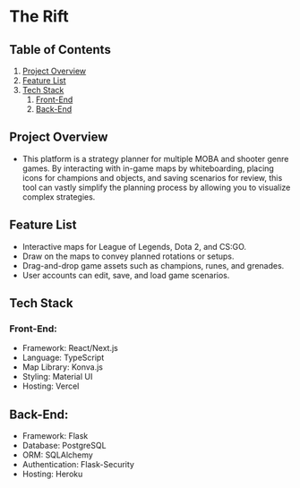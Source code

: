 # The Rift

## Table of Contents
1. [Project Overview](#project-overview)
2. [Feature List](#feature-list)
3. [Tech Stack](#tech-stack)
   1. [Front-End](#front-end)
   2. [Back-End](#back-end)

## Project Overview
- This platform is a strategy planner for multiple MOBA and shooter genre games. By interacting with in-game maps by whiteboarding, placing icons for champions and objects, and saving scenarios for review, this tool can vastly simplify the planning process by allowing you to visualize complex strategies.

## Feature List
- Interactive maps for League of Legends, Dota 2, and CS:GO.
- Draw on the maps to convey planned rotations or setups.
- Drag-and-drop game assets such as champions, runes, and grenades.
- User accounts can edit, save, and load game scenarios.

## Tech Stack
### Front-End:
- Framework: React/Next.js
- Language: TypeScript
- Map Library: Konva.js
- Styling: Material UI
- Hosting: Vercel

## Back-End:
- Framework: Flask
- Database: PostgreSQL
- ORM: SQLAlchemy
- Authentication: Flask-Security
- Hosting: Heroku